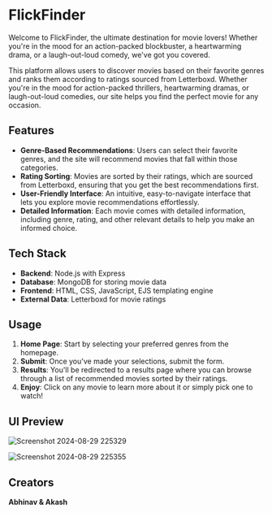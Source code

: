 # FlickFinder

Welcome to FlickFinder, the ultimate destination for movie lovers! Whether you're in the mood for an action-packed blockbuster, a heartwarming drama, or a laugh-out-loud comedy, we've got you covered.

This platform allows users to discover movies based on their favorite genres and ranks them according to ratings sourced from Letterboxd. Whether you're in the mood for action-packed thrillers, heartwarming dramas, or laugh-out-loud comedies, our site helps you find the perfect movie for any occasion.

## Features

- **Genre-Based Recommendations**: Users can select their favorite genres, and the site will recommend movies that fall within those categories.
- **Rating Sorting**: Movies are sorted by their ratings, which are sourced from Letterboxd, ensuring that you get the best recommendations first.
- **User-Friendly Interface**: An intuitive, easy-to-navigate interface that lets you explore movie recommendations effortlessly.
- **Detailed Information**: Each movie comes with detailed information, including genre, rating, and other relevant details to help you make an informed choice.

## Tech Stack

- **Backend**: Node.js with Express
- **Database**: MongoDB for storing movie data
- **Frontend**: HTML, CSS, JavaScript, EJS templating engine
- **External Data**: Letterboxd for movie ratings

## Usage

1. **Home Page**: Start by selecting your preferred genres from the homepage.
2. **Submit**: Once you've made your selections, submit the form.
3. **Results**: You'll be redirected to a results page where you can browse through a list of recommended movies sorted by their ratings.
4. **Enjoy**: Click on any movie to learn more about it or simply pick one to watch!

## UI Preview

![Screenshot 2024-08-29 225329](https://github.com/user-attachments/assets/172fba58-e259-4c3a-b6cf-816cd7fca242)

![Screenshot 2024-08-29 225355](https://github.com/user-attachments/assets/0e62d7c9-4a5a-4f21-b936-c44c9e4610e0)

## Creators

**Abhinav & Akash**
